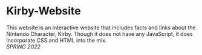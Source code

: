 # Kirby-Website

This website is an interactive website that includes facts and links about the Nintendo Character, Kirby. Though it does not have any JavaScript, it does incorporate CSS and HTML into the mix.
<br>
*SPRING 2022*

